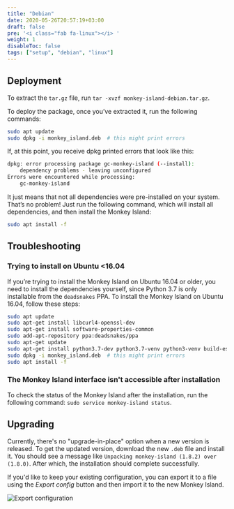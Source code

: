 ```yaml
---
title: "Debian"
date: 2020-05-26T20:57:19+03:00
draft: false
pre: '<i class="fab fa-linux"></i> '
weight: 1
disableToc: false
tags: ["setup", "debian", "linux"]
---
```


## Deployment

To extract the `tar.gz` file, run `tar -xvzf monkey-island-debian.tar.gz`.

To deploy the package, once you’ve extracted it, run the following commands:

```sh
sudo apt update
sudo dpkg -i monkey_island.deb  # this might print errors
```

If, at this point, you receive dpkg printed errors that look like this:

```sh
dpkg: error processing package gc-monkey-island (--install):
    dependency problems - leaving unconfigured
Errors were encountered while processing:
    gc-monkey-island
```

It just means that not all dependencies were pre-installed on your system. That’s no problem! Just run the following command, which will install all dependencies, and then install the Monkey Island:

```sh
sudo apt install -f
```

## Troubleshooting

### Trying to install on Ubuntu <16.04

If you’re trying to install the Monkey Island on Ubuntu 16.04 or older, you need to install the dependencies yourself, since Python 3.7 is only installable from the `deadsnakes` PPA. To install the Monkey Island on Ubuntu 16.04, follow these steps:

```sh
sudo apt update
sudo apt-get install libcurl4-openssl-dev
sudo apt-get install software-properties-common
sudo add-apt-repository ppa:deadsnakes/ppa
sudo apt-get update
sudo apt-get install python3.7-dev python3.7-venv python3-venv build-essential
sudo dpkg -i monkey_island.deb  # this might print errors
sudo apt install -f
```

### The Monkey Island interface isn't accessible after installation

To check the status of the Monkey Island after the installation, run the following command: `sudo service monkey-island status`.

## Upgrading

Currently, there's no "upgrade-in-place" option when a new version is released.
To get the updated version, download the new `.deb` file and install it. You
should see a message like `Unpacking monkey-island (1.8.2) over (1.8.0)`. After
which, the installation should complete successfully.

If you'd like to keep your existing configuration, you can export it to a file
using the *Export config* button and then import it to the new Monkey Island.

![Export configuration](../../images/setup/export-configuration.png "Export configuration")

